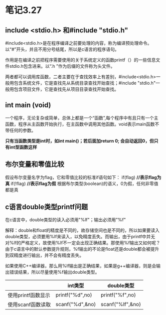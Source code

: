 # **笔记3.27**

## **include <stdio.h> 和#include "stdio.h"**

 #include<stdio.h>是在程序编译之前要处理的内容，称为编译预处理命令。以“#”开头，并且不用分号结尾，所以是c语言的程序语句。

 作用是在编译之前把程序需要使用的关于系统定义的函数printf（）的一些信息文件stdio.h包含进来。以“.h ”作为后缀的文件称为头文件。

 两者都可以调用库函数，二者主要在于查找效率上有差别，#include<stdio.h>一般用包含系统文件，它是查找先从系统目录查找开始查找；#include "stdio.h"一般用包含项目文件，它是查找先从项目目录查找开始查找。

## **int main (void)**

一个程序，无论复杂或简单，总体上都是一个“函数”,每个程序中有且只有一个主函数，程序从主函数开始执行，在主函数中调用其他函数。void表示main函数不带任何的参数。

**只有当函数类型是int时，如int main()；若后面加return 0; 会自动返回0，但只有int型函数这样**

## **布尔变量和零值比较**

假设布尔变量名字为flag，它和零值比较的标准if语句如下：
if(flag)    **//表示flag为真**
if(!flag)    **//表示flag为假**
根据布尔类型(boolean)的语义，0为假，任何非零值都是真

## **c语言double类型printf问题**

在c语言中，double类型的读入必须用"%lf"；输出必须用"%f"

解释：double和float的精度是不同的，故存储空间也是不同的，所以如果要读入double类型，必须要用%lf来读入，以免精度丢失。而输出，由于printf中并无对%lf的严格定义，故使用%lf不一定会出现正确结果。那使用%f输出又如何呢？由于c语言中的默认参数提升规则，%f输出的不论是float还是double都会被提升到双精度进行输出，并不会有精度丢失。

如果使用C++编译器，那么用%lf输出是正确结果，如果是g++编译器，则是会输出错误结果，所以尽量使用%f输出double类型。

|                    | int类型         | double类型       |
| ------------------ | --------------- | ---------------- |
| 使用printf函数显示 | printf("%d",no) | printf("%f",no)  |
| 使用scanf函数读取  | scanf("%d",&no) | scanf("%lf",&no) |